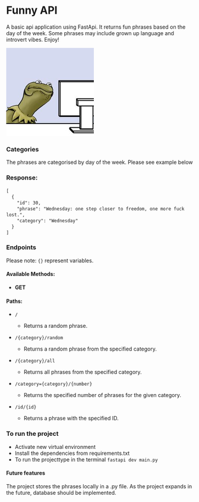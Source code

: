 # Funny API
A basic api application using FastApi. It returns fun phrases based on the day of the week. Some phrases may include grown up language and introvert vibes. Enjoy!

![img](./meme.jpg)

### Categories
The phrases are categorised by day of the week. Please see example below

### Response:

````
[
  {
    "id": 30,
    "phrase": "Wednesday: one step closer to freedom, one more fuck lost.",
    "category": "Wednesday"
  }
]
````

### Endpoints

Please note: `{}` represent variables.

#### Available Methods:

- **GET**

#### Paths:

- `/`  
  - Returns a random phrase.
  
- `/{category}/random`  
  - Returns a random phrase from the specified category.

- `/{category}/all`  
  - Returns all phrases from the specified category.

- `/category={category}/{number}`  
  - Returns the specified number of phrases for the given category.

- `/id/{id}`  
  - Returns a phrase with the specified ID.

### To run the project
- Activate new virtual environment
- Install the dependencies from requirements.txt
- To run the projecttype in the terminal ``fastapi dev main.py``

#### Future features
The project stores the phrases locally in a .py file. As the project expands in the future, database should be implemented.